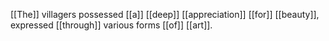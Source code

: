 [[The]] villagers possessed [[a]] [[deep]] [[appreciation]] [[for]] [[beauty]], expressed [[through]] various forms [[of]] [[art]]. 